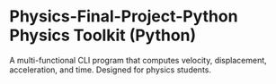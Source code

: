 # Physics-Final-Project-Python Physics Toolkit (Python)
A multi-functional CLI program that computes velocity, displacement, acceleration, and time. Designed for physics students.
